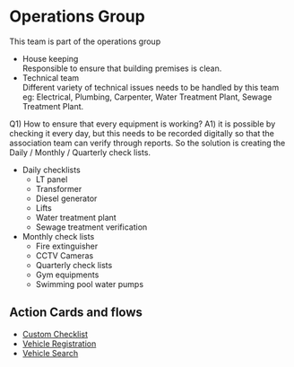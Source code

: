 # Operations Group

This team is part of the operations group
- House keeping    
    Responsible to ensure that building premises is clean.
- Technical team   
    Different variety of technical issues needs to be handled by this team eg: Electrical, Plumbing, Carpenter, Water Treatment Plant, Sewage Treatment Plant.

Q1) How to ensure that every equipment is working?
A1) it is possible by checking it every day, but this needs to be recorded digitally so that the association team can verify through reports. So the solution is creating the Daily / Monthly / Quarterly check lists. 

- Daily checklists
  - LT panel
  - Transformer
  - Diesel generator
  - Lifts
  - Water treatment plant 
  - Sewage treatment verification
- Monthly check lists
  - Fire extinguisher
  - CCTV Cameras
  - Quarterly check lists
  - Gym equipments
  - Swimming pool water pumps

## Action Cards and flows
- [Custom Checklist](CustomChecklist.md)
- [Vehicle Registration](VehicleRegistration.md)
- [Vehicle Search](VehicleSearch.md)
